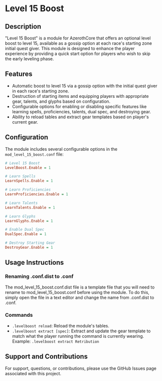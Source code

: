 # Level 15 Boost

## Description
"Level 15 Boost" is a module for AzerothCore that offers an optional level boost to level 15, available as a gossip option at each race's starting zone initial quest giver. This module is designed to enhance the player experience by providing a quick start option for players who wish to skip the early leveling phase.

## Features
- Automatic boost to level 15 via a gossip option with the initial quest giver in each race's starting zone.
- Destruction of starting items and equipping players with appropriate gear, talents, and glyphs based on configuration.
- Configurable options for enabling or disabling specific features like learning spells, proficiencies, talents, dual spec, and destroying gear.
- Ability to reload tables and extract gear templates based on player's current gear.

## Configuration
The module includes several configurable options in the `mod_level_15_boost.conf` file:


```ini
# Level 15 Boost
LevelBoost.Enable = 1

# Learn Spells
LearnSpells.Enable = 1

# Learn Proficiencies
LearnProficiencies.Enable = 1

# Learn Talents
LearnTalents.Enable = 1

# Learn Glyphs
LearnGlyphs.Enable = 1

# Enable Dual Spec
DualSpec.Enable = 1

# Destroy Starting Gear
DestroyGear.Enable = 1
```

## Usage Instructions

### Renaming .conf.dist to .conf
The mod_level_15_boost.conf.dist file is a template file that you will need to rename to mod_level_15_boost.conf before using the module. To do this, simply open the file in a text editor and change the name from .conf.dist to .conf.

### Commands

- `.levelboost reload`: Reload the module's tables.
- `.levelboost extract [spec]`: Extract and update the gear template to match what the player running the command is currently wearing. Example: `.levelboost extract Retribution`

## Support and Contributions

For support, questions, or contributions, please use the GitHub Issues page associated with this project.

